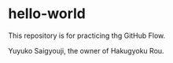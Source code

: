 # hello-world
This repository is for practicing thg GitHub Flow. 

Yuyuko Saigyouji, the owner of Hakugyoku Rou.
